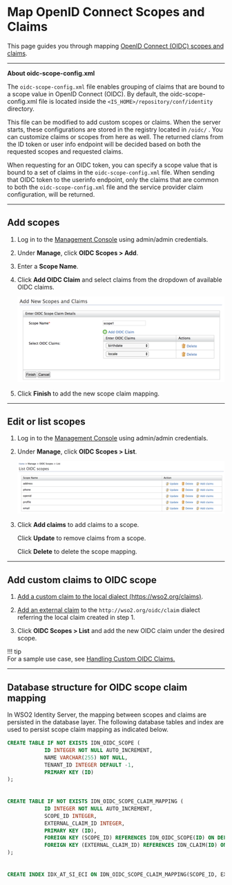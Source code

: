 # Map OpenID Connect Scopes and Claims

This page guides you through mapping [OpenID Connect (OIDC) scopes and claims](../../../concepts/login/scopes-claims). 

----

**About oidc-scope-config.xml**

The `oidc-scope-config.xml` file enables grouping of claims that are bound to a scope value in OpenID Connect (OIDC). By default, the oidc-scope-config.xml file is located inside the `<IS_HOME>/repository/conf/identity` directory.
    
This file can be modified to add custom scopes or claims. When the server starts, these configurations are stored in the registry located in `/oidc/` . You can customize claims or scopes from here as well. The returned clams from the ID token or user info endpoint will be decided based on both the requested scopes and requested claims.
    
When requesting for an OIDC token, you can specify a scope value that is bound to a set of claims in the `oidc-scope-config.xml` file. When sending that OIDC token to the userinfo endpoint, only the claims that are common to both the `oidc-scope-config.xml` file and the service provider claim configuration, will be returned.

-----

## Add scopes

1. Log in to the [Management Console](insertlink) using admin/admin credentials. 

2. Under **Manage**, click **OIDC Scopes > Add**. 

3. Enter a **Scope Name**. 

4. Click **Add OIDC Claim** and select claims from the dropdown of available OIDC claims.

    ![add-oidc-scope](../../assets/img/guides/add-oidc-scope.png)

5. Click **Finish** to add the new scope claim mapping.

-----

## Edit or list scopes

1. Log in to the [Management Console](insertlink) using admin/admin credentials. 

2. Under **Manage**, click **OIDC Scopes > List**. 

    ![oidc-scope-list](../../assets/img/guides/oidc-scope-list.png)

3. Click **Add claims** to add claims to a scope.
   
   Click **Update** to remove claims from a scope. 

   Click **Delete** to delete the scope mapping. 
    
----

## Add custom claims to OIDC scope

1. [Add a custom claim to the local dialect (https://wso2.org/claims)](insertlink).

2. [Add an external claim](insertlink) to the `http://wso2.org/oidc/claim` dialect referring the local claim created in step 1. 

3. Click **OIDC Scopes > List** and add the new OIDC claim under the desired scope. 

!!! tip     
    For a sample use case, see [Handling Custom OIDC Claims.](https://medium.com/identity-beyond-borders/handling-custom-claims-with-openid-connect-in-wso2-identity-server-56d3b6e4319b)

-----
    
## Database structure for OIDC scope claim mapping

In WSO2 Identity Server, the mapping between scopes and claims are persisted in the database layer. The following database tables and index are used to persist scope claim mapping as indicated below.

``` sql
CREATE TABLE IF NOT EXISTS IDN_OIDC_SCOPE (
            ID INTEGER NOT NULL AUTO_INCREMENT,
            NAME VARCHAR(255) NOT NULL,
            TENANT_ID INTEGER DEFAULT -1,
            PRIMARY KEY (ID)
);


CREATE TABLE IF NOT EXISTS IDN_OIDC_SCOPE_CLAIM_MAPPING (
            ID INTEGER NOT NULL AUTO_INCREMENT,
            SCOPE_ID INTEGER,
            EXTERNAL_CLAIM_ID INTEGER,
            PRIMARY KEY (ID),
            FOREIGN KEY (SCOPE_ID) REFERENCES IDN_OIDC_SCOPE(ID) ON DELETE CASCADE,
            FOREIGN KEY (EXTERNAL_CLAIM_ID) REFERENCES IDN_CLAIM(ID) ON DELETE CASCADE
);


CREATE INDEX IDX_AT_SI_ECI ON IDN_OIDC_SCOPE_CLAIM_MAPPING(SCOPE_ID, EXTERNAL_CLAIM_ID);
```

